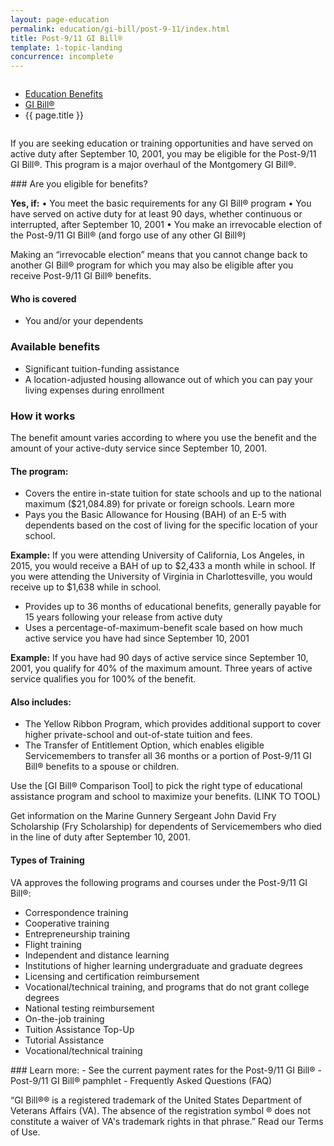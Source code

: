 ```yaml
---
layout: page-education
permalink: education/gi-bill/post-9-11/index.html
title: Post-9/11 GI Bill®
template: 1-topic-landing
concurrence: incomplete
---
```


<div class="splash" markdown="0">
<div class="row" markdown="0">
<div class="small-12 columns" markdown="0">

<ul class="breadcrumbs" role="menubar" aria-label="Primary">
<li class="parent"><a href="{{ site.url }}/education/">Education Benefits</a></li>
<li class="parent"><a href="{{ site.url }}/education/gi-bill/">GI Bill®</a></li>
<li class="active">{{ page.title }}</li>
</ul>

</div>
</div>
</div>

<div class="main" role="main" markdown="0">

<!--<div class="action-bar">
  <div class="row">
    <div class="small-12 columns">

    </div>
  </div>  
</div>-->

<div class="section one" markdown="0">
<div class="primary" markdown="0">
<div class="row" markdown="0">
<div class="small-12 columns" markdown="1">

If you are seeking education or training opportunities and have served on active duty after September 10, 2001, you may be eligible for the Post-9/11 GI Bill®. This program is a major overhaul of the Montgomery GI Bill®.
</div>
<div class="small-12 columns" markdown="1">
<div class="call-out">
### Are you eligible for benefits?

**Yes, if:**
•  You meet the basic requirements for any GI Bill® program
•  You have served on active duty for at least 90 days, whether continuous or interrupted, after September 10, 2001
•  You make an irrevocable election of the Post-9/11 GI Bill® (and forgo use of any other GI Bill®)

Making an “irrevocable election” means that you cannot change back to another GI Bill® program for which you may also be eligible after you receive Post-9/11 GI Bill® benefits.

#### Who is covered
- You and/or your dependents

### Available benefits
- Significant tuition-funding assistance
- A location-adjusted housing allowance out of which you can pay your living expenses during enrollment

### How it works
The benefit amount varies according to where you use the benefit and the amount of your active-duty service since September 10, 2001.

#### The program:
- Covers the entire in-state tuition for state schools and up to the national maximum ($21,084.89) for private or foreign schools. Learn more
- Pays you the Basic Allowance for Housing (BAH) of an E-5 with dependents based on the cost of living for the specific location of your school.

**Example:** If you were attending University of California, Los Angeles, in 2015, you would receive a BAH of up to $2,433 a month while in school. If you were attending the University of Virginia in Charlottesville, you would receive up to $1,638 while in school.

- Provides up to 36 months of educational benefits, generally payable for 15 years following your release from active duty
- Uses a percentage-of-maximum-benefit scale based on how much active service you have had since September 10, 2001  

**Example:** If you have had 90 days of active service since September 10, 2001, you qualify for 40% of the maximum amount. Three years of active service qualifies you for 100% of the benefit.

#### Also includes:
- The Yellow Ribbon Program, which provides additional support to cover higher private-school and out-of-state tuition and fees.
- The Transfer of Entitlement Option, which enables eligible Servicemembers to transfer all 36 months or a portion of Post-9/11 GI Bill® benefits to a spouse or children.

Use the [GI Bill® Comparison Tool] to pick the right type of educational assistance program and school to maximize your benefits. (LINK TO TOOL)

Get information on the Marine Gunnery Sergeant John David Fry Scholarship (Fry Scholarship) for dependents of Servicemembers who died in the line of duty after September 10, 2001.

#### Types of Training

VA approves the following programs and courses under the Post-9/11 GI Bill®:

- Correspondence training
- Cooperative training
- Entrepreneurship training
- Flight training
- Independent and distance learning
- Institutions of higher learning undergraduate and graduate degrees
- Licensing and certification reimbursement
- Vocational/technical training, and programs that do not grant college degrees
- National testing reimbursement
- On-the-job training
- Tuition Assistance Top-Up
- Tutorial Assistance
- Vocational/technical training
</div>
</div>

<div class="small-12 columns" markdown="1">### Learn more:
- See the current payment rates for the Post-9/11 GI Bill®
- Post-9/11 GI Bill® pamphlet
- Frequently Asked Questions (FAQ)
</div>

“GI Bill®® is a registered trademark of the United States Department of Veterans Affairs (VA). The absence of the registration symbol ® does not constitute a waiver of VA's trademark rights in that phrase.” Read our Terms of Use.

</div>
</div>
</div>

</div>
